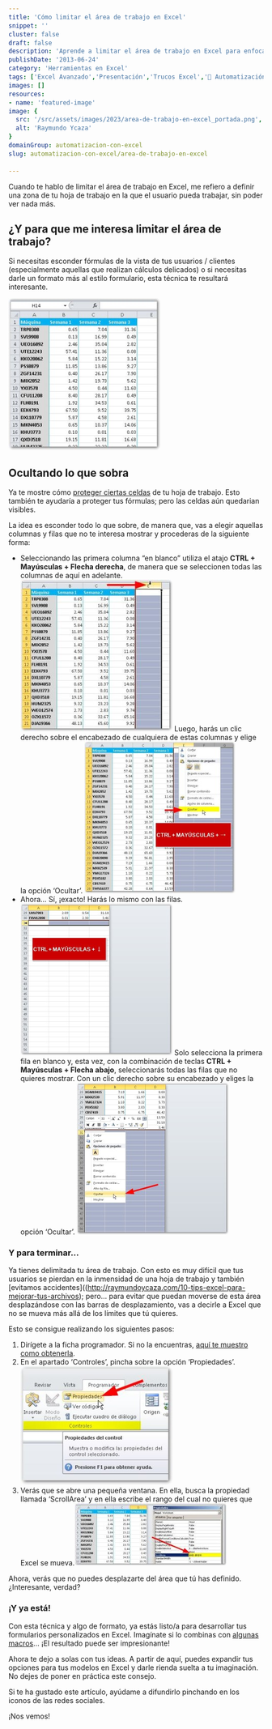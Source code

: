 ```yaml
---
title: 'Cómo limitar el área de trabajo en Excel'
snippet: ''
cluster: false
draft: false 
description: 'Aprende a limitar el área de trabajo en Excel para enfocarte en una zona específica de tu hoja de cálculo.'
publishDate: '2013-06-24'
category: 'Herramientas en Excel'
tags: ['Excel Avanzado','Presentación','Trucos Excel','🤖 Automatización con Excel']
images: []
resources: 
- name: 'featured-image'
image: {
  src: '/src/assets/images/2023/area-de-trabajo-en-excel_portada.png',
  alt: 'Raymundo Ycaza'
}
domainGroup: automatizacion-con-excel
slug: automatizacion-con-excel/area-de-trabajo-en-excel

---
```


Cuando te hablo de limitar el área de trabajo en Excel, me refiero a definir una zona de tu hoja de trabajo en la que el usuario pueda trabajar, sin poder ver nada más.

## ¿Y para que me interesa limitar el área de trabajo?

Si necesitas esconder fórmulas de la vista de tus usuarios / clientes (especialmente aquellas que realizan cálculos delicados) o si necesitas darle un formato más al estilo formulario, esta técnica te resultará interesante.

[![Cómo limitar el área de trabajo en Excel](images/como-limitar-el-area-de-trabajo-en-excel-000067-300x300.jpg)](http://raymundoycaza.com/wp-content/uploads/como-limitar-el-area-de-trabajo-en-excel-000067.jpg)

## Ocultando lo que sobra

Ya te mostre cómo [proteger ciertas celdas](http://raymundoycaza.com/como-proteger-un-rango-de-celdas-en-una-hoja-de-excel/) de tu hoja de trabajo. Esto también te ayudaría a proteger tus fórmulas; pero las celdas aún quedarian visibles.

La idea es esconder todo lo que sobre, de manera que, vas a elegir aquellas columnas y filas que no te interesa mostrar y procederas de la siguiente forma:

- Seleccionando las primera columna “en blanco” utiliza el atajo **CTRL + Mayúsculas + Flecha derecha**, de manera que se seleccionen todas las columnas de aquí en adelante. [![Cómo limitar el área de trabajo en Excel](images/como-limitar-el-area-de-trabajo-en-excel-000069-300x300.jpg)](http://raymundoycaza.com/wp-content/uploads/como-limitar-el-area-de-trabajo-en-excel-000069.jpg) Luego, harás un clic derecho sobre el encabezado de cualquiera de estas columnas y elige la opción ‘Ocultar’. [![Cómo limitar el área de trabajo en Excel](images/como-limitar-el-area-de-trabajo-en-excel-000071-298x300.jpg)](http://raymundoycaza.com/wp-content/uploads/como-limitar-el-area-de-trabajo-en-excel-000071.jpg)
- Ahora… Sí, ¡exacto! Harás lo mismo con las filas. [![Cómo limitar el área de trabajo en Excel](images/como-limitar-el-area-de-trabajo-en-excel-000072-300x300.jpg)](http://raymundoycaza.com/wp-content/uploads/como-limitar-el-area-de-trabajo-en-excel-000072.jpg) Solo selecciona la primera fila en blanco y, esta vez, con la combinación de teclas **CTRL + Mayúsculas + Flecha abajo**, seleccionarás todas las filas que no quieres mostrar. Con un clic derecho sobre su encabezado y eliges la opción ‘Ocultar’. [![Cómo limitar el área de trabajo en Excel](images/como-limitar-el-area-de-trabajo-en-excel-000073-300x300.jpg)](http://raymundoycaza.com/wp-content/uploads/como-limitar-el-area-de-trabajo-en-excel-000073.jpg)

### Y para terminar…

Ya tienes delimitada tu área de trabajo. Con esto es muy difícil que tus usuarios se pierdan en la inmensidad de una hoja de trabajo y también [evitamos accidentes]((http://raymundoycaza.com/10-tips-excel-para-mejorar-tus-archivos); pero… para evitar que puedan moverse de esta área desplazándose con las barras de desplazamiento, vas a decirle a Excel que no se mueva más allá de los límites que tú quieres.

Esto se consigue realizando los siguientes pasos:

1. Dirígete a la ficha programador. Si no la encuentras, [aquí te muestro como obtenerla](http://raymundoycaza.com/ficha-programador).
2. En el apartado ‘Controles’, pincha sobre la opción ‘Propiedades’. [![Cómo limitar el área de trabajo en Excel](images/como-limitar-el-area-de-trabajo-en-excel-000074-300x234.jpg)](http://raymundoycaza.com/wp-content/uploads/como-limitar-el-area-de-trabajo-en-excel-000074.jpg)
3. Verás que se abre una pequeña ventana. En ella, busca la propiedad llamada ‘ScrollArea’ y en ella escribe el rango del cual no quieres que Excel se mueva.[![Cómo limitar el área de trabajo en Excel](images/como-limitar-el-area-de-trabajo-en-excel-000075-300x123.jpg)](http://raymundoycaza.com/wp-content/uploads/como-limitar-el-area-de-trabajo-en-excel-000075.jpg)

Ahora, verás que no puedes desplazarte del área que tú has definido. ¿Interesante, verdad?

### ¡Y ya está!

Con esta técnica y algo de formato, ya estás listo/a para desarrollar tus formularios personalizados en Excel. Imagínate si lo combinas con [algunas macros](http://raymundoycaza.com/macros-de-excel)… ¡El resultado puede ser impresionante!

Ahora te dejo a solas con tus ideas. A partir de aquí, puedes expandir tus opciones para tus modelos en Excel y darle rienda suelta a tu imaginación. No dejes de poner en práctica este consejo.

Si te ha gustado este artículo, ayúdame a difundirlo pinchando en los iconos de las redes sociales.

¡Nos vemos!
